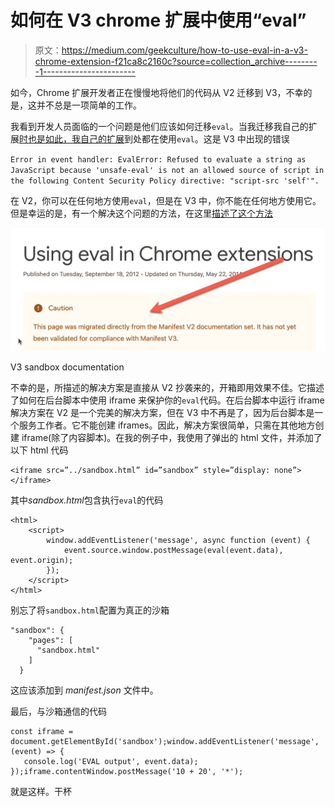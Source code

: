 # 如何在 V3 chrome 扩展中使用“eval”

> 原文：<https://medium.com/geekculture/how-to-use-eval-in-a-v3-chrome-extension-f21ca8c2160c?source=collection_archive---------1----------------------->

如今，Chrome 扩展开发者正在慢慢地将他们的代码从 V2 迁移到 V3，不幸的是，这并不总是一项简单的工作。

我看到开发人员面临的一个问题是他们应该如何迁移`eval`。当我迁移我自己的扩展[时也是如此，我自己的扩展](https://github.com/scaljeri/oh-my-mock)到处都在使用`eval`。这是 V3 中出现的错误

`Error in event handler: EvalError: Refused to evaluate a string as JavaScript because 'unsafe-eval' is not an allowed source of script in the following Content Security Policy directive: "script-src 'self'".`

在 V2，你可以在任何地方使用`eval`，但是在 V3 中，你不能在任何地方使用它。但是幸运的是，有一个解决这个问题的方法，在这里[描述了这个方法](https://developer.chrome.com/docs/extensions/mv3/sandboxingEval/)

![](img/9dc1217cb0dc23eea54d78f7997e996f.png)

V3 sandbox documentation

不幸的是，所描述的解决方案是直接从 V2 抄袭来的，开箱即用效果不佳。它描述了如何在后台脚本中使用 iframe 来保护你的`eval`代码。在后台脚本中运行 iframe 解决方案在 V2 是一个完美的解决方案，但在 V3 中不再是了，因为后台脚本是一个服务工作者。它不能创建 iframes。因此，解决方案很简单，只需在其他地方创建 iframe(除了内容脚本)。在我的例子中，我使用了弹出的 html 文件，并添加了以下 html 代码

```
<iframe src=”../sandbox.html” id=”sandbox” style=”display: none”></iframe>
```

其中*sandbox.html*包含执行`eval`的代码

```
<html>
    <script>
        window.addEventListener('message', async function (event) {
            event.source.window.postMessage(eval(event.data), event.origin);
        });
    </script>
</html>
```

别忘了将`sandbox.html`配置为真正的沙箱

```
"sandbox": {
    "pages": [
      "sandbox.html"
    ]
  }
```

这应该添加到 *manifest.json* 文件中。

最后，与沙箱通信的代码

```
const iframe = document.getElementById('sandbox');window.addEventListener('message', (event) => {
   console.log('EVAL output', event.data);
});iframe.contentWindow.postMessage('10 + 20', '*');
```

就是这样。干杯